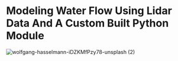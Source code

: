 # Modeling Water Flow Using Lidar Data And A Custom Built Python Module
![wolfgang-hasselmann-iDZKMfPzy78-unsplash (2)](https://user-images.githubusercontent.com/48605895/129967883-36f402dc-2080-4847-8ea8-70be4c0d24dd.jpg)

